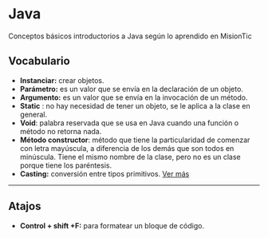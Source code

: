 # Java
Conceptos básicos introductorios a Java según lo aprendido en MisionTic

## Vocabulario

<!--Para colocar una palabra en negrita usas ** sin espacios en cada lado-->
* **Instanciar:** crear objetos.
* **Parámetro:** es un valor que se envía en la declaración de un objeto.
* **Argumento:** es un valor que se envía en la invocación de un método.
* **Static** : no hay necesidad de tener un objeto, se le aplica a la clase en general.
* **Void**: palabra reservada que se usa en Java cuando una función o método no retorna nada.
* **Método constructor**: método que tiene la particularidad de comenzar con letra mayúscula, a diferencia de los demás que son todos en minúscula. Tiene el mismo nombre de la clase, pero no es un clase porque tiene los paréntesis.
* **Casting:** conversión entre tipos primitivos. [Ver más](https://sites.google.com/site/pro012iessanandres/java/conversion-entre-tipos-primitivos-casting "Casting en Java")

____

## Atajos

* **Control + shift +F:** para formatear un bloque de código.
